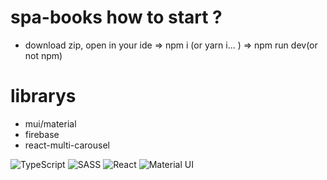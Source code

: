 # spa-books how to start ?
* download zip, open in your ide => npm i (or yarn i... ) => npm run dev(or not npm)


# librarys
* mui/material
* firebase
* react-multi-carousel


![TypeScript](https://img.shields.io/badge/-TypeScript-3178C6?logo=typescript&logoColor=white&style=for-the-badge)
![SASS](https://img.shields.io/badge/-SASS-CC6699?logo=sass&logoColor=white&style=for-the-badge)
![React](https://img.shields.io/badge/-React-61DAFB?logo=react&logoColor=white&style=for-the-badge)
![Material UI](https://img.shields.io/badge/-Material%20UI-0081CB?logo=material-ui&logoColor=white&style=for-the-badge)
